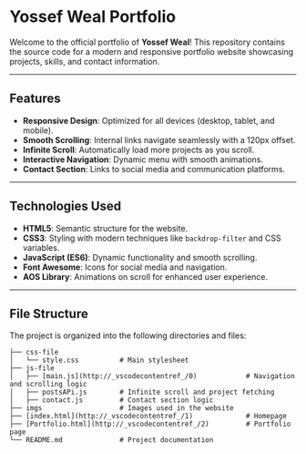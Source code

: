 # Yossef Weal Portfolio

Welcome to the official portfolio of **Yossef Weal**! This repository contains the source code for a modern and responsive portfolio website showcasing projects, skills, and contact information.

---

## **Features**

- **Responsive Design**: Optimized for all devices (desktop, tablet, and mobile).
- **Smooth Scrolling**: Internal links navigate seamlessly with a 120px offset.
- **Infinite Scroll**: Automatically load more projects as you scroll.
- **Interactive Navigation**: Dynamic menu with smooth animations.
- **Contact Section**: Links to social media and communication platforms.

---

## **Technologies Used**

- **HTML5**: Semantic structure for the website.
- **CSS3**: Styling with modern techniques like `backdrop-filter` and CSS variables.
- **JavaScript (ES6)**: Dynamic functionality and smooth scrolling.
- **Font Awesome**: Icons for social media and navigation.
- **AOS Library**: Animations on scroll for enhanced user experience.

---

## **File Structure**

The project is organized into the following directories and files:

```
├── css-file
│   └── style.css          # Main stylesheet
├── js-file
│   ├── [main.js](http://_vscodecontentref_/0)            # Navigation and scrolling logic
│   ├── postsAPi.js        # Infinite scroll and project fetching
│   ├── contact.js         # Contact section logic
├── imgs                   # Images used in the website
├── [index.html](http://_vscodecontentref_/1)             # Homepage
├── [Portfolio.html](http://_vscodecontentref_/2)         # Portfolio page
└── README.md              # Project documentation
```
